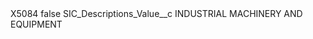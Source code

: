 <?xml version="1.0" encoding="UTF-8"?>
<CustomMetadata xmlns="http://soap.sforce.com/2006/04/metadata" xmlns:xsi="http://www.w3.org/2001/XMLSchema-instance" xmlns:xsd="http://www.w3.org/2001/XMLSchema">
    <label>X5084</label>
    <protected>false</protected>
    <values>
        <field>SIC_Descriptions_Value__c</field>
        <value xsi:type="xsd:string">INDUSTRIAL MACHINERY AND EQUIPMENT</value>
    </values>
</CustomMetadata>
